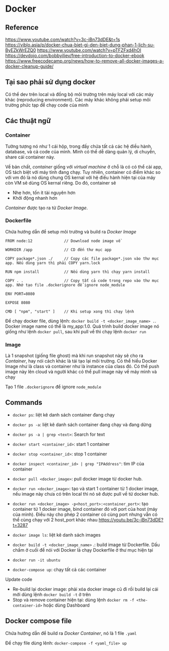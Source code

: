 # Docker

## Reference

<https://www.youtube.com/watch?v=3c-iBn73dDE&t=1s>
<https://viblo.asia/p/docker-chua-biet-gi-den-biet-dung-phan-1-lich-su-ByEZkWrEZQ0>
<https://www.youtube.com/watch?v=pTFZFxd4hOI>
<https://devdojo.com/bobbyiliev/free-introduction-to-docker-ebook>
<https://www.freecodecamp.org/news/how-to-remove-all-docker-images-a-docker-cleanup-guide/>

## Tại sao phải sử dụng docker

Có thể dev trên local và đồng bộ môi trường trên máy local với các máy khác (reproducing environment). Các máy khác không phải setup môi trường phức tạp để chạy code của mình

## Các thuật ngữ

### Container

Tưởng tượng nó như 1 cái hộp, trong đấy chứa tất cả các hệ điều hành, database, và cả code của mình. Mình có thể dễ dàng quản lý, di chuyển, share cái container này.

Về bản chất, *container* giống với *virtual machine* ở chỗ là có có thể cài app, OS tách biệt với máy tính đang chạy. Tuy nhiên, container có điểm khác so với vm đó là nó dùng chung OS kernal với hệ điều hành hiện tại của máy còn VM sẽ dùng OS kernal riêng. Do đó, container sẽ

- Nhẹ hơn, tốn ít tài nguyên hơn
- Khởi động nhanh hơn

*Container* được tạo ra từ *Docker Image*.

### Dockerfile

Chứa hướng dẫn để setup môi trường và build ra *Docker Image*

```code
FROM node:12              // Download node image về

WORKDIR /app              // CD đến thư mục app

COPY package*.json ./     // Copy các file package*.json vào thư mục app. Nếu dùng yarn thì phải COPY yarn.lock

RUN npm install           // Nếu dùng yarn thì chạy yarn install

COPY . .                  // Copy tất cả code trong repo vào thư mục app. Nhớ tạo file .dockerignore để ignore node_module

ENV PORT=8080

EXPOSE 8080

CMD [ "npm", "start" ]    // Khi setup xong thì chạy lệnh
```

Để chạy docker file, dùng lệnh: `docker build -t <docker_image_name> .`. Docker image name có thể là my_app:1.0. Quá trình build docker image nó giống như lệnh `docker pull`, sau khi pull về thì chạy lệnh `docker run`

### Image

Là 1 snapshot (giống file ghost) mà khi run snapshot này sẽ cho ra *Container*, hay nói cách khác là tái tạo lại môi trường. Có thể hiểu Docker Image như là class và container như là instance của class đó.
Có thể push image này lên cloud và người khác có thể pull image này về máy mình và chạy

Tạo 1 file `.dockerignore` để ignore `node_module`

## Commands

- `docker ps`: liệt kê danh sách container đang chạy
- `docker ps -a`: liệt kê danh sách container đang chạy và đang dừng
- `docker ps -a | grep <text>`: Search for text

- `docker start <container_id>`: start 1 container
- `docker stop <container_id>`: stop 1 container
- `docker inspect <container_id> | grep "IPAddress"`: tìm IP của container

- `docker pull <docker_image>`: pull docker image từ docker hub.
- `docker run <docker_image>`: tạo và start 1 container từ 1 docker image, nếu image này chưa có trên local thì nó sẽ được pull về từ docker hub.
- `docker run <docker_image> -p<host_port>:<container_port>`: tạo container từ 1 docker image, bind container đó với port của host (máy của mình). Điều này cho phép 2 container có cùng port nhưng vẫn có thể cùng chạy với 2 host_port khác nhau <https://youtu.be/3c-iBn73dDE?t=3287>
- `docker image ls`: liệt kê danh sách images
- `docker build -t <docker_image_name>` .: build image từ Dockerfile. Dấu chấm ở cuối để nói với Docker là chạy Dockerfile ở thư mục hiện tại

- `docker run -it ubuntu`
- `docker-compose up`: chạy tất cả các container

Update code

- Re-build lại docker image: phải xóa docker image cũ đi rồi build lại cái mới dùng lệnh `docker build -t` ở trên
- Stop và remove container hiện tại: dùng lệnh `docker rm -f <the-container-id>` hoặc dùng Dashboard

## Docker compose file

Chứa hướng dẫn để build ra *Docker Container*, nó là 1 file `.yaml`

Để chạy file dùng lênh: `docker-compose -f <yaml_file> up`